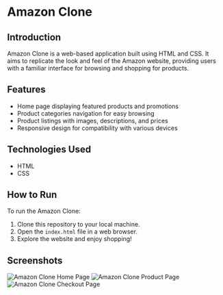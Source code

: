 # Amazon Clone

## Introduction
Amazon Clone is a web-based application built using HTML and CSS. It aims to replicate the look and feel of the Amazon website, providing users with a familiar interface for browsing and shopping for products.

## Features
- Home page displaying featured products and promotions
- Product categories navigation for easy browsing
- Product listings with images, descriptions, and prices
- Responsive design for compatibility with various devices

## Technologies Used
- HTML
- CSS

## How to Run
To run the Amazon Clone:
1. Clone this repository to your local machine.
2. Open the `index.html` file in a web browser.
3. Explore the website and enjoy shopping!

## Screenshots
![Amazon Clone Home Page]()
![Amazon Clone Product Page]()
![Amazon Clone Checkout Page]()

